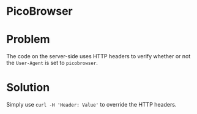 
# PicoBrowser


# Problem

The code on the server-side uses HTTP headers to verify whether
or not the `User-Agent` is set to `picobrowser`.


# Solution

Simply use `curl -H 'Header: Value'` to override the HTTP headers.

